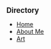 <!-- docs/_sidebar.md -->

<big><strong>Directory</strong></big>

* [Home](/)
* [About Me](aboutMe.md)
* [Art](art.md)
  <!-- * [Photomanipulation](photoManipulation.md) -->